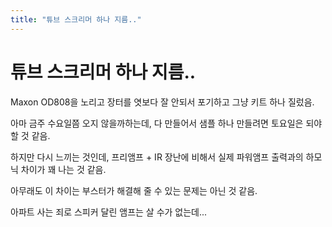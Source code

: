 ```yaml
---
title: "튜브 스크리머 하나 지름.."
---
```

# 튜브 스크리머 하나 지름..


Maxon OD808을 노리고 장터를 엿보다 잘 안되서 포기하고 그냥 키트 하나 질렀음.




아마 금주 수요일쯤 오지 않을까하는데, 다 만들어서 샘플 하나 만들려면 토요일은 되야할 것 같음.




하지만 다시 느끼는 것인데, 프리앰프 + IR 장난에 비해서 실제 파워앰프 출력과의 하모닉 차이가 꽤 나는 것 같음.




아무래도 이 차이는 부스터가 해결해 줄 수 있는 문제는 아닌 것 같음.




아파트 사는 죄로 스피커 달린 앰프는 살 수가 없는데...


